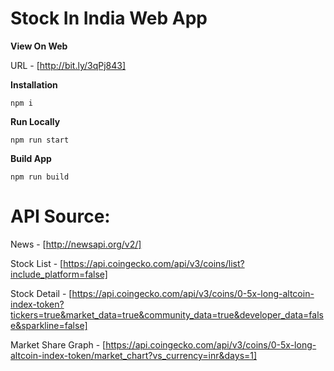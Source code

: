 # Stock In India Web App

**View On Web**

URL - [http://bit.ly/3qPj843]

**Installation**

```
npm i
```

**Run Locally**

```
npm run start
```

**Build App**

```
npm run build
```

# API Source:

News - [http://newsapi.org/v2/]

Stock List - [https://api.coingecko.com/api/v3/coins/list?include_platform=false]

Stock Detail - [https://api.coingecko.com/api/v3/coins/0-5x-long-altcoin-index-token?tickers=true&market_data=true&community_data=true&developer_data=false&sparkline=false]

Market Share Graph - [https://api.coingecko.com/api/v3/coins/0-5x-long-altcoin-index-token/market_chart?vs_currency=inr&days=1]
